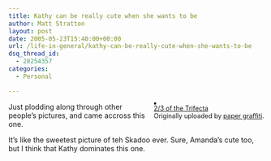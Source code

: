 ```yaml
---
title: Kathy can be really cute when she wants to be
author: Matt Stratton
layout: post
date: 2005-05-23T15:40:00+00:00
url: /life-in-general/kathy-can-be-really-cute-when-she-wants-to-be
dsq_thread_id:
  - 28254357
categories:
  - Personal

---
```

<div style="float:right;margin-left:10px;margin-bottom:10px;">
  <a href="http://www.flickr.com/photos/divajess/8401844/" title="photo sharing"><img src="http://photos5.flickr.com/8401844_c9a107f380_m.jpg" alt="" style="border:solid 2px #000000;" /></a> <br /> <span style="font-size:.9em;margin-top:0;"> <a href="http://www.flickr.com/photos/divajess/8401844/">2/3 of the Trifecta</a> <br /> Originally uploaded by <a href="http://www.flickr.com/people/divajess/">paper graffiti</a>. </span>
</div>

Just plodding along through other people&#8217;s pictures, and came accross this one.

It&#8217;s like the sweetest picture of teh Skadoo ever. Sure, Amanda&#8217;s cute too, but I think that Kathy dominates this one.